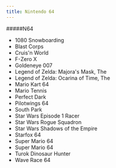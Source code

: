 ```yaml
---
title: Nintendo 64
---
```


#####N64

- 1080 Snowboarding
- Blast Corps
- Cruis'n World
- F-Zero X
- Goldeneye 007
- Legend of Zelda: Majora's Mask, The
- Legend of Zelda: Ocarina of Time, The
- Mario Kart 64
- Mario Tennis
- Perfect Dark
- Pilotwings 64
- South Park
- Star Wars Episode 1 Racer
- Star Wars Rogue Squadron
- Star Wars Shadows of the Empire
- Starfox 64
- Super Mario 64
- Super Mario 64
- Turok Dinosaur Hunter
- Wave Race 64
